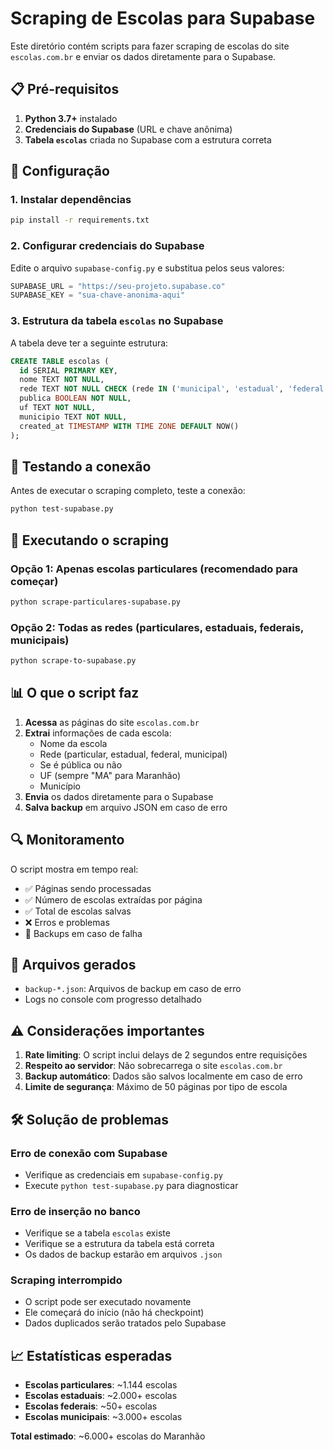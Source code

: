 # Scraping de Escolas para Supabase

Este diretório contém scripts para fazer scraping de escolas do site `escolas.com.br` e enviar os dados diretamente para o Supabase.

## 📋 Pré-requisitos

1. **Python 3.7+** instalado
2. **Credenciais do Supabase** (URL e chave anônima)
3. **Tabela `escolas`** criada no Supabase com a estrutura correta

## 🔧 Configuração

### 1. Instalar dependências

```bash
pip install -r requirements.txt
```

### 2. Configurar credenciais do Supabase

Edite o arquivo `supabase-config.py` e substitua pelos seus valores:

```python
SUPABASE_URL = "https://seu-projeto.supabase.co"
SUPABASE_KEY = "sua-chave-anonima-aqui"
```

### 3. Estrutura da tabela `escolas` no Supabase

A tabela deve ter a seguinte estrutura:

```sql
CREATE TABLE escolas (
  id SERIAL PRIMARY KEY,
  nome TEXT NOT NULL,
  rede TEXT NOT NULL CHECK (rede IN ('municipal', 'estadual', 'federal', 'particular')),
  publica BOOLEAN NOT NULL,
  uf TEXT NOT NULL,
  municipio TEXT NOT NULL,
  created_at TIMESTAMP WITH TIME ZONE DEFAULT NOW()
);
```

## 🧪 Testando a conexão

Antes de executar o scraping completo, teste a conexão:

```bash
python test-supabase.py
```

## 🚀 Executando o scraping

### Opção 1: Apenas escolas particulares (recomendado para começar)

```bash
python scrape-particulares-supabase.py
```

### Opção 2: Todas as redes (particulares, estaduais, federais, municipais)

```bash
python scrape-to-supabase.py
```

## 📊 O que o script faz

1. **Acessa** as páginas do site `escolas.com.br`
2. **Extrai** informações de cada escola:
   - Nome da escola
   - Rede (particular, estadual, federal, municipal)
   - Se é pública ou não
   - UF (sempre "MA" para Maranhão)
   - Município
3. **Envia** os dados diretamente para o Supabase
4. **Salva backup** em arquivo JSON em caso de erro

## 🔍 Monitoramento

O script mostra em tempo real:

- ✅ Páginas sendo processadas
- ✅ Número de escolas extraídas por página
- ✅ Total de escolas salvas
- ❌ Erros e problemas
- 💾 Backups em caso de falha

## 📁 Arquivos gerados

- `backup-*.json`: Arquivos de backup em caso de erro
- Logs no console com progresso detalhado

## ⚠️ Considerações importantes

1. **Rate limiting**: O script inclui delays de 2 segundos entre requisições
2. **Respeito ao servidor**: Não sobrecarrega o site `escolas.com.br`
3. **Backup automático**: Dados são salvos localmente em caso de erro
4. **Limite de segurança**: Máximo de 50 páginas por tipo de escola

## 🛠️ Solução de problemas

### Erro de conexão com Supabase

- Verifique as credenciais em `supabase-config.py`
- Execute `python test-supabase.py` para diagnosticar

### Erro de inserção no banco

- Verifique se a tabela `escolas` existe
- Verifique se a estrutura da tabela está correta
- Os dados de backup estarão em arquivos `.json`

### Scraping interrompido

- O script pode ser executado novamente
- Ele começará do início (não há checkpoint)
- Dados duplicados serão tratados pelo Supabase

## 📈 Estatísticas esperadas

- **Escolas particulares**: ~1.144 escolas
- **Escolas estaduais**: ~2.000+ escolas
- **Escolas federais**: ~50+ escolas
- **Escolas municipais**: ~3.000+ escolas

**Total estimado**: ~6.000+ escolas do Maranhão
